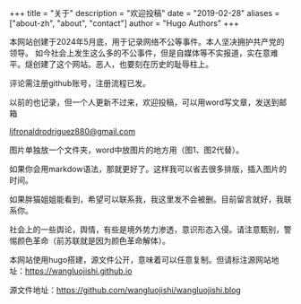 +++
title = "关于"
description = "欢迎投稿"
date = "2019-02-28"
aliases = ["about-zh", "about", "contact"]
author = "Hugo Authors"
+++

 本网站创建于2024年5月底，用于记录网络不公等事件。本人坚决拥护共产党的领导。
 如今社会上发生这么多的不公事件，但是自媒体等不实报道，实在意难平。燧创建了这个网站。恶人，也要刻在历史的耻辱柱上。

 评论需注册github账号，注册流程已发。

 以前的也记录，但一个人更新不过来，欢迎投稿，可以用word写文章，发送到邮箱

 ljfronaldrodriguez880@gmail.com

 图片单独放一个文件夹，word中放图片的地方用（图1、图2代替）。 

 如果你会用markdow语法，那就更好了。这样我可以省去很多排版，插入图片的时间。


 如果胖猫姐姐能看到，希望可以联系我，我这里发不会被删。目前留言就好，我联系你。



 社会上的一些舆论，舆情，有些是境外势力渗透，意识形态入侵。请注意甄别，警惕颜色革命（前苏联就是因为颜色革命解体）。


 本网站使用hugo搭建，源文件公开，意味着可以任意复制。但请标注源网站地址：https://wangluojishi.github.io

 源文件地址：https://github.com/wangluojishi/wangluojishi.blog